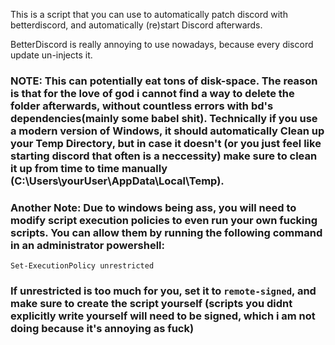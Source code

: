 This is a script that you can use to automatically patch discord with betterdiscord, and automatically (re)start Discord afterwards.

BetterDiscord is really annoying to use nowadays, because every discord update un-injects it.

### NOTE: This can potentially eat tons of disk-space. The reason is that for the love of god i cannot find a way to delete the folder afterwards, without countless errors with bd's dependencies(mainly some babel shit). Technically if you use a modern version of Windows, it should automatically Clean up your Temp Directory, but in case it doesn't (or you just feel like starting discord that often is a neccessity) make sure to clean it up from time to time manually (C:\Users\yourUser\AppData\Local\Temp).

### Another Note: Due to windows being ass, you will need to modify script execution policies to even run your own fucking scripts. You can allow them by running the following command in an administrator powershell:
`Set-ExecutionPolicy unrestricted`
### If unrestricted is too much for you, set it to `remote-signed`, and make sure to create the script yourself (scripts you didnt explicitly write yourself will need to be signed, which i am not doing because it's annoying as fuck)
